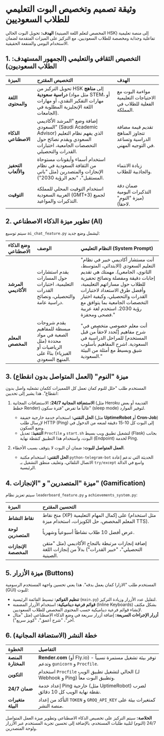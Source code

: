 # وثيقة تصميم وتخصيص البوت التعليمي للطلاب السعوديين

**الهدف:** تحويل البوت الحالي (المخصص لتعلم اللغة الصينية HSK) إلى منصة تعليمية تفاعلية وجذابة ومخصصة للطلاب السعوديين، مع التركيز على الميزات المتقدمة لضمان الاستخدام اليومي والمنفعة الحقيقية.

## 1. التخصيص الثقافي والتعليمي (الجمهور المستهدف: الطلاب السعوديون)

| الميزة | التخصيص المقترح | الهدف |
| :--- | :--- | :--- |
| **اللغة والمحتوى** | تحويل التركيز من HSK إلى **مناهج دراسية سعودية** (مثل مواد STEM، أو مهارات التفكير النقدي، أو مهارات اللغة الإنجليزية المطلوبة في الجامعات). | مواءمة البوت مع الاحتياجات التعليمية الفعلية للطلاب في المملكة. |
| **الذكاء الاصطناعي** | إضافة وضع "المرشد الأكاديمي السعودي" (Saudi Academic Advisor) الذي يفهم نظام التعليم السعودي ويقدم نصائح حول التخصصات الجامعية، اختبارات القدرات والتحصيلي. | تقديم قيمة مضافة تتجاوز المناهج الدراسية وتساعد في التوجيه المهني. |
| **التحفيز والألعاب** | استخدام أسماء وأيقونات مستوحاة من الثقافة السعودية في نظام الإنجازات والمتصدرين (مثل "باني المستقبل"، "نجم الرؤية 2030"). | زيادة الانتماء والجاذبية للطلاب. |
| **التوقيت** | استخدام التوقيت المحلي للمملكة العربية السعودية (GMT+3) لجميع التذكيرات والمواعيد. | ضمان دقة التذكيرات اليومية (ميزة "النوم" لاحقاً). |

## 2. تطوير ميزة الذكاء الاصطناعي (AI)

سيتم توسيع `ai_chat_feature.py` ليشمل وضع جديد:

| وضع الذكاء الاصطناعي | الوصف | النظام التعليمي (System Prompt) |
| :--- | :--- | :--- |
| **المرشد الأكاديمي** | يقدم استشارات حول المسارات التعليمية، اختبارات القدرات والتحصيلي، ونصائح دراسية عامة. | "أنت مستشار أكاديمي خبير في نظام التعليم السعودي (الابتدائي، المتوسط، الثانوي، الجامعي). مهمتك هي تقديم إجابات دقيقة ومفصلة ونصائح تحفيزية للطلاب حول مساراتهم التعليمية، وأفضل طرق الاستعداد لاختبارات القدرات والتحصيلي، وكيفية اختيار التخصصات الجامعية بما يتوافق مع رؤية 2030. استخدم لغة عربية فصحى ومحفزة." |
| **المعلم المخصص** | يقدم شروحات مبسطة للمفاهيم الصعبة في مواد محددة (مثل الرياضيات أو الفيزياء) بناءً على المنهج السعودي. | "أنت معلم خصوصي متخصص في شرح مفاهيم [تُحدد لاحقاً من قبل المستخدم] للمراحل الدراسية في السعودية. اشرح المفاهيم بأسلوب شيق وبسيط مع أمثلة من البيئة السعودية." |

## 3. ميزة "النوم" (العمل المتواصل بدون انقطاع)

المستخدم طلب "حلل للنوم كمان تعمل كل اللمميزات ككمان تشغليه واصل بدون انقطاع". هذا يشير إلى تحديين:

1.  **الاستضافة المجانية 24/7:** الاستضافات المجانية (مثل Heroku القديمة أو بعض خطط Render) غالباً ما تفرض "فترة سكون" (sleep mode) لتوفير الموارد.
    *   **الحل التقني:** استخدام خدمة خارجية خفيفة (مثل **UptimeRobot** أو **Cron-Job**) لإرسال طلب HTTP (Ping) إلى البوت كل 10-15 دقيقة لمنعه من الدخول في وضع السكون.
    *   **التنفيذ:** تعديل `Procfile` و `start.sh` لتشغيل تطبيق ويب بسيط (Flask) بجانب البوت، واستخدام هذا التطبيق كنقطة نهاية (Endpoint) لخدمة Ping.

2.  **العمل المتواصل للبوت:** ضمان أن البوت لا يتوقف بسبب الأخطاء.
    *   **الحل التقني:** استخدام مكتبة `python-telegram-bot` الحديثة التي تدعم إعادة الاتصال التلقائي، وتغليف منطق التشغيل بـ `try/except` واسع في الدالة الرئيسية.

## 4. ميزة "المتصدرين" و "الإنجازات" (Gamification)

سيتم تعزيز نظام `leaderboard_feature.py` و `achievements_system.py`:

| الميزة | التحسين المقترح |
| :--- | :--- |
| **نقاط النشاط** | منح نقاط (XP) على إكمال المهام التعليمية (مثل استخدام المعلم المخصص، حل الكويزات، استخدام ميزة TTS). |
| **لوحة المتصدرين** | عرض أفضل 10 طلاب نشاطاً أسبوعياً وشهرياً. |
| **الإنجازات المخصصة** | إضافة إنجازات مرتبطة بالنجاح الأكاديمي (مثل "متقن التحصيلي"، "خبير القدرات") بدلاً من إنجازات اللغة الصينية. |

## 5. ميزة الأزرار (Buttons)

المستخدم طلب "الازارا كمان يعمل بدقه". هذا يعني تحسين واجهة المستخدم الرسومية (GUI) للبوت:

*   **تنظيم القوائم:** تبسيط القائمة الرئيسية (`main.py`) لتقليل عدد الأزرار وزيادة التركيز.
*   **قوائم فرعية ديناميكية:** استخدام الأزرار المضمنة (Inline Keyboards) بشكل مكثف لإنشاء قوائم فرعية ديناميكية حسب المحتوى المخصص للطلاب السعوديين.
*   **أزرار الإجراءات السريعة:** إضافة أزرار سريعة في وضع الذكاء الاصطناعي (مثل "مثال آخر"، "شرح أعمق"، "كويز سريع").

## 6. خطة النشر (الاستضافة المجانية)

| الخطوة | التفاصيل |
| :--- | :--- |
| **المنصة المختارة** | **Render.com** (أو Fly.io) - توفر بيئة تشغيل مستمرة نسبياً وتدعم `gunicorn` و `Procfile`. |
| **التكوين** | استخدام `Procfile` الحالي لتشغيل تطبيق الويب (لـ Webhook و Ping) وتطبيق البوت معاً. |
| **ضمان 24/7** | إعداد خدمة Ping خارجية (مثل UptimeRobot) لضرب نقطة نهاية الويب كل 10 دقائق. |
| **متغيرات البيئة** | التأكد من إعداد `TOKEN` و `GROQ_API_KEY` كمتغيرات بيئة على منصة النشر. |

**الخلاصة:** سيتم التركيز على تخصيص الذكاء الاصطناعي وتطوير ميزة العمل المتواصل 24/7 (النوم) لتلبية طلبات المستخدم، بالإضافة إلى تحسين تجربة المستخدم عبر الأزرار ولوحة المتصدرين.

